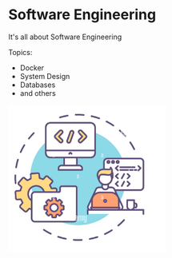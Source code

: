# Software Engineering
It's all about Software Engineering

 Topics:
 - Docker
 - System Design
 - Databases
 - and others

![img.png](img.png)